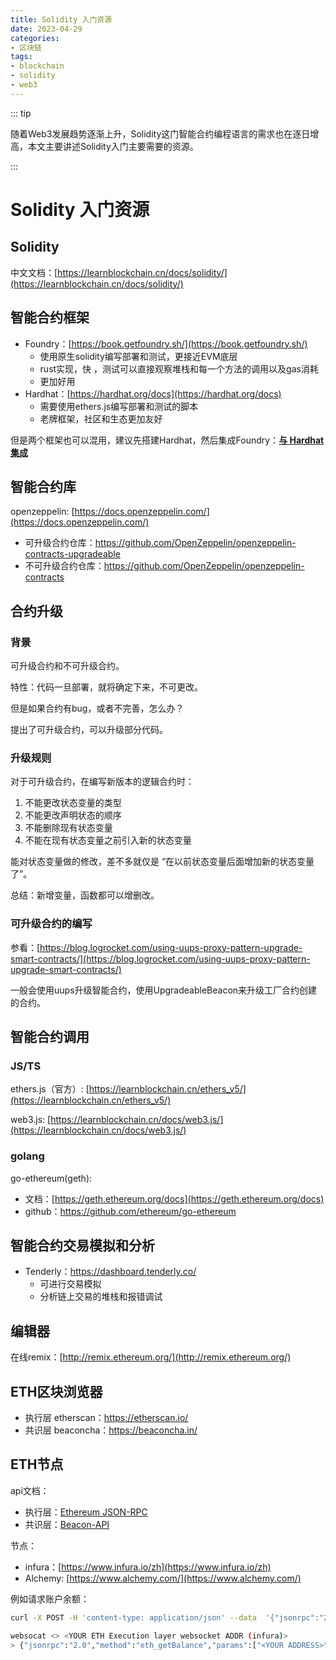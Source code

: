 ```yaml
---
title: Solidity 入门资源
date: 2023-04-29
categories:
- 区块链
tags:
- blockchain
- solidity
- web3
---
```




::: tip

随着Web3发展趋势逐渐上升，Solidity这门智能合约编程语言的需求也在逐日增高，本文主要讲述Solidity入门主要需要的资源。

:::

<!-- more -->



# Solidity 入门资源

## Solidity

中文文档：[https://learnblockchain.cn/docs/solidity/](https://learnblockchain.cn/docs/solidity/)

## 智能合约框架

- Foundry：[https://book.getfoundry.sh/](https://book.getfoundry.sh/)
    - 使用原生solidity编写部署和测试，更接近EVM底层
    - rust实现，快 ，测试可以直接观察堆栈和每一个方法的调用以及gas消耗
    - 更加好用
- Hardhat：[https://hardhat.org/docs](https://hardhat.org/docs)
    - 需要使用ethers.js编写部署和测试的脚本
    - 老牌框架，社区和生态更加友好

但是两个框架也可以混用，建议先搭建Hardhat，然后集成Foundry：**[与 Hardhat 集成](https://book.getfoundry.sh/config/hardhat#integrating-with-hardhat)**

## 智能合约库

openzeppelin: [https://docs.openzeppelin.com/](https://docs.openzeppelin.com/)

- 可升级合约仓库：https://github.com/OpenZeppelin/openzeppelin-contracts-upgradeable
- 不可升级合约仓库：https://github.com/OpenZeppelin/openzeppelin-contracts

## 合约升级

### 背景

可升级合约和不可升级合约。

特性：代码一旦部署，就将确定下来，不可更改。

但是如果合约有bug，或者不完善，怎么办？

提出了可升级合约，可以升级部分代码。

### 升级规则

对于可升级合约，在编写新版本的逻辑合约时：

1. 不能更改状态变量的类型
2. 不能更改声明状态的顺序
3. 不能删除现有状态变量
4. 不能在现有状态变量之前引入新的状态变量

能对状态变量做的修改，差不多就仅是 “在以前状态变量后面增加新的状态变量了”。

总结：新增变量，函数都可以增删改。

### 可升级合约的编写

参看：[https://blog.logrocket.com/using-uups-proxy-pattern-upgrade-smart-contracts/](https://blog.logrocket.com/using-uups-proxy-pattern-upgrade-smart-contracts/)

一般会使用uups升级智能合约，使用UpgradeableBeacon来升级工厂合约创建的合约。

## 智能合约调用

### JS/TS

ethers.js（官方）: [https://learnblockchain.cn/ethers_v5/](https://learnblockchain.cn/ethers_v5/)  

web3.js: [https://learnblockchain.cn/docs/web3.js/](https://learnblockchain.cn/docs/web3.js/)

### golang

go-ethereum(geth):

- 文档：[https://geth.ethereum.org/docs](https://geth.ethereum.org/docs)
- github：https://github.com/ethereum/go-ethereum



## 智能合约交易模拟和分析

- Tenderly：https://dashboard.tenderly.co/
  - 可进行交易模拟
  - 分析链上交易的堆栈和报错调试



## 编辑器

在线remix：[http://remix.ethereum.org/](http://remix.ethereum.org/)



## ETH区块浏览器

- 执行层 etherscan：https://etherscan.io/
- 共识层 beaconcha：https://beaconcha.in/



## ETH节点

api文档：

- 执行层：[Ethereum JSON-RPC](https://ethereum.github.io/execution-apis/api-documentation/)
- 共识层：[Beacon-API](https://ethereum.github.io/beacon-APIs/)

节点：

- infura：[https://www.infura.io/zh](https://www.infura.io/zh)
- Alchemy: [https://www.alchemy.com/](https://www.alchemy.com/)

例如请求账户余额：

```bash
curl -X POST -H 'content-type: application/json' --data  '{"jsonrpc":"2.0","method":"eth_getBalance","params":["<YOUR ADDRESS>",<BLOCK(finalized)>],"id":1}' <YOUR ETH Execution layer http ADDR (infura)>

websocat <> <YOUR ETH Execution layer websocket ADDR (infura)>
> {"jsonrpc":"2.0","method":"eth_getBalance","params":["<YOUR ADDRESS>",<BLOCK(finalized)>],"id":1}
```

